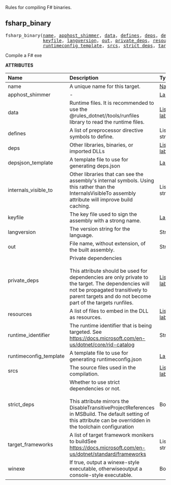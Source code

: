<!-- Generated with Stardoc: http://skydoc.bazel.build -->


Rules for compiling F# binaries.


<a id="fsharp_binary"></a>

## fsharp_binary

<pre>
fsharp_binary(<a href="#fsharp_binary-name">name</a>, <a href="#fsharp_binary-apphost_shimmer">apphost_shimmer</a>, <a href="#fsharp_binary-data">data</a>, <a href="#fsharp_binary-defines">defines</a>, <a href="#fsharp_binary-deps">deps</a>, <a href="#fsharp_binary-depsjson_template">depsjson_template</a>, <a href="#fsharp_binary-internals_visible_to">internals_visible_to</a>,
              <a href="#fsharp_binary-keyfile">keyfile</a>, <a href="#fsharp_binary-langversion">langversion</a>, <a href="#fsharp_binary-out">out</a>, <a href="#fsharp_binary-private_deps">private_deps</a>, <a href="#fsharp_binary-resources">resources</a>, <a href="#fsharp_binary-runtime_identifier">runtime_identifier</a>,
              <a href="#fsharp_binary-runtimeconfig_template">runtimeconfig_template</a>, <a href="#fsharp_binary-srcs">srcs</a>, <a href="#fsharp_binary-strict_deps">strict_deps</a>, <a href="#fsharp_binary-target_frameworks">target_frameworks</a>, <a href="#fsharp_binary-winexe">winexe</a>)
</pre>

Compile a F# exe

**ATTRIBUTES**


| Name  | Description | Type | Mandatory | Default |
| :------------- | :------------- | :------------- | :------------- | :------------- |
| <a id="fsharp_binary-name"></a>name |  A unique name for this target.   | <a href="https://bazel.build/concepts/labels#target-names">Name</a> | required |  |
| <a id="fsharp_binary-apphost_shimmer"></a>apphost_shimmer |  -   | <a href="https://bazel.build/concepts/labels">Label</a> | optional | None |
| <a id="fsharp_binary-data"></a>data |  Runtime files. It is recommended to use the @rules_dotnet//tools/runfiles library to read the runtime files.   | <a href="https://bazel.build/concepts/labels">List of labels</a> | optional | [] |
| <a id="fsharp_binary-defines"></a>defines |  A list of preprocessor directive symbols to define.   | List of strings | optional | [] |
| <a id="fsharp_binary-deps"></a>deps |  Other libraries, binaries, or imported DLLs   | <a href="https://bazel.build/concepts/labels">List of labels</a> | optional | [] |
| <a id="fsharp_binary-depsjson_template"></a>depsjson_template |  A template file to use for generating deps.json   | <a href="https://bazel.build/concepts/labels">Label</a> | optional | @rules_dotnet//dotnet/private:deps.json.tpl |
| <a id="fsharp_binary-internals_visible_to"></a>internals_visible_to |  Other libraries that can see the assembly's internal symbols. Using this rather than the InternalsVisibleTo assembly attribute will improve build caching.   | List of strings | optional | [] |
| <a id="fsharp_binary-keyfile"></a>keyfile |  The key file used to sign the assembly with a strong name.   | <a href="https://bazel.build/concepts/labels">Label</a> | optional | None |
| <a id="fsharp_binary-langversion"></a>langversion |  The version string for the language.   | String | optional | "" |
| <a id="fsharp_binary-out"></a>out |  File name, without extension, of the built assembly.   | String | optional | "" |
| <a id="fsharp_binary-private_deps"></a>private_deps |  Private dependencies <br><br>        This attribute should be used for dependencies are only private to the target.          The dependencies will not be propagated transitively to parent targets and          do not become part of the targets runfiles.   | <a href="https://bazel.build/concepts/labels">List of labels</a> | optional | [] |
| <a id="fsharp_binary-resources"></a>resources |  A list of files to embed in the DLL as resources.   | <a href="https://bazel.build/concepts/labels">List of labels</a> | optional | [] |
| <a id="fsharp_binary-runtime_identifier"></a>runtime_identifier |  The runtime identifier that is being targeted. See https://docs.microsoft.com/en-us/dotnet/core/rid-catalog   | String | required |  |
| <a id="fsharp_binary-runtimeconfig_template"></a>runtimeconfig_template |  A template file to use for generating runtimeconfig.json   | <a href="https://bazel.build/concepts/labels">Label</a> | optional | @rules_dotnet//dotnet/private:runtimeconfig.json.tpl |
| <a id="fsharp_binary-srcs"></a>srcs |  The source files used in the compilation.   | <a href="https://bazel.build/concepts/labels">List of labels</a> | optional | [] |
| <a id="fsharp_binary-strict_deps"></a>strict_deps |  Whether to use strict dependencies or not. <br><br>        This attribute mirrors the DisableTransitiveProjectReferences in MSBuild.         The default setting of this attribute can be overridden in the toolchain configuration   | Boolean | optional | True |
| <a id="fsharp_binary-target_frameworks"></a>target_frameworks |  A list of target framework monikers to buildSee https://docs.microsoft.com/en-us/dotnet/standard/frameworks   | List of strings | required |  |
| <a id="fsharp_binary-winexe"></a>winexe |  If true, output a winexe-style executable, otherwiseoutput a console-style executable.   | Boolean | optional | False |


